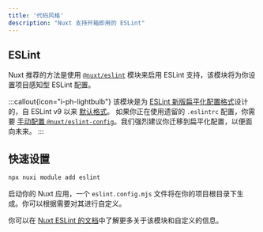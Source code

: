 ```yaml
---
title: '代码风格'
description: "Nuxt 支持开箱即用的 ESLint"
---
```


## ESLint

Nuxt 推荐的方法是使用 [`@nuxt/eslint`](https://eslint.nuxt.com/packages/module) 模块来启用 ESLint 支持，该模块将为你设置项目感知型 ESLint 配置。

:::callout{icon="i-ph-lightbulb"}
该模块是为 [ESLint 新版扁平化配置格式](https://eslint.org/docs/latest/use/configure/configuration-files-new)设计的，自 ESLint v9 以来 [默认格式](https://eslint.org/blog/2024/04/eslint-v9.0.0-released/)。 如果你正在使用遗留的 `.eslintrc` 配置，你需要 [手动配置 `@nuxt/eslint-config`](https://eslint.nuxt.com/packages/config#legacy-config-format)。我们强烈建议你迁移到扁平化配置，以便面向未来。
:::

## 快速设置

```bash
npx nuxi module add eslint
```

启动你的 Nuxt 应用，一个 `eslint.config.mjs` 文件将在你的项目根目录下生成。你可以根据需要对其进行自定义。

你可以在 [Nuxt ESLint 的文档](https://eslint.nuxt.com/packages/module)中了解更多关于该模块和自定义的信息。
